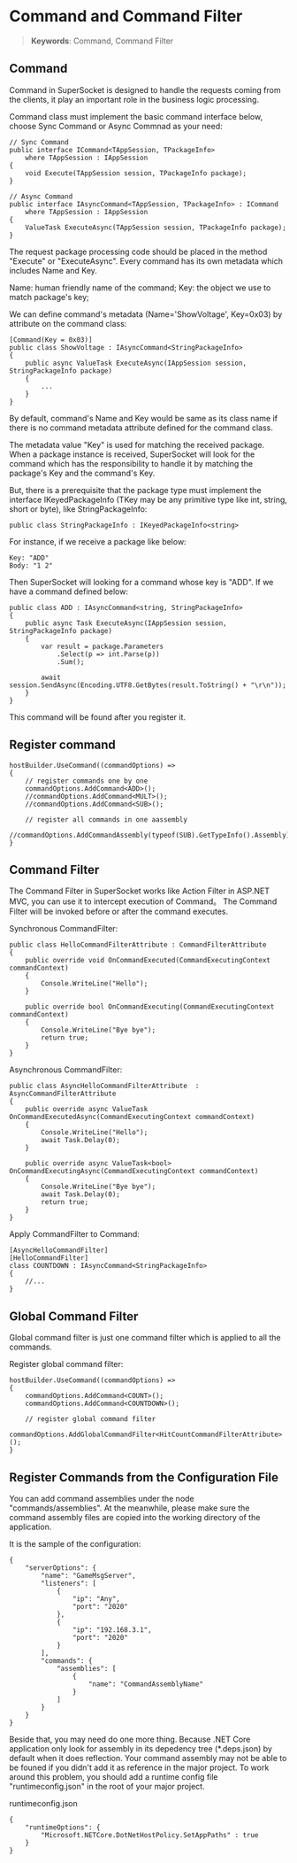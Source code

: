# Command and Command Filter

> __Keywords__: Command, Command Filter

## Command
Command in SuperSocket is designed to handle the requests coming from the clients, it play an important role in the business logic processing.

Command class must implement the basic command interface below, choose Sync Command or Async Commnad as your need:

 
    // Sync Command
    public interface ICommand<TAppSession, TPackageInfo>
        where TAppSession : IAppSession
    {
        void Execute(TAppSession session, TPackageInfo package);
    }

    // Async Command
    public interface IAsyncCommand<TAppSession, TPackageInfo> : ICommand
        where TAppSession : IAppSession
    {
        ValueTask ExecuteAsync(TAppSession session, TPackageInfo package);
    }


The request package processing code should be placed in the method "Execute" or "ExecuteAsync".
Every command has its own metadata which includes Name and Key.

Name: human friendly name of the command;
Key: the object we use to match package's key;

We can define command's metadata (Name='ShowVoltage', Key=0x03) by attribute on the command class:

    [Command(Key = 0x03)]
    public class ShowVoltage : IAsyncCommand<StringPackageInfo>
    {
        public async ValueTask ExecuteAsync(IAppSession session, StringPackageInfo package)
        {
            ...
        }
    }

By default, command's Name and Key would be same as its class name if there is no command metadata attribute defined for the command class.

The metadata value "Key" is used for matching the received package. When a package instance is received, SuperSocket will look for the command which has the responsibility to handle it by matching the package's Key and the command's Key.

But, there is a prerequisite that the package type must implement the interface IKeyedPackageInfo<TKey> (TKey may be any primitive type like int, string, short or byte), like StringPackageInfo:

    public class StringPackageInfo : IKeyedPackageInfo<string>


For instance, if we receive a package like below:

    Key: "ADD"
    Body: "1 2"

Then SuperSocket will looking for a command whose key is "ADD". If we have a command defined below:

    public class ADD : IAsyncCommand<string, StringPackageInfo>
    {
        public async Task ExecuteAsync(IAppSession session, StringPackageInfo package)
        {
            var result = package.Parameters
                .Select(p => int.Parse(p))
                .Sum();

            await session.SendAsync(Encoding.UTF8.GetBytes(result.ToString() + "\r\n"));
        }
    }

This command will be found after you register it.

## Register command

    hostBuilder.UseCommand((commandOptions) =>
    {
        // register commands one by one
        commandOptions.AddCommand<ADD>();
        //commandOptions.AddCommand<MULT>();
        //commandOptions.AddCommand<SUB>();

        // register all commands in one aassembly
        //commandOptions.AddCommandAssembly(typeof(SUB).GetTypeInfo().Assembly);
    }


## Command Filter

The Command Filter in SuperSocket works like Action Filter in ASP.NET MVC, you can use it to intercept execution of Command。 The Command Filter will be invoked before or after the command executes.

Synchronous CommandFilter:

    public class HelloCommandFilterAttribute : CommandFilterAttribute
    {
        public override void OnCommandExecuted(CommandExecutingContext commandContext)
        {
            Console.WriteLine("Hello");
        }

        public override bool OnCommandExecuting(CommandExecutingContext commandContext)
        {
            Console.WriteLine("Bye bye");
            return true;
        }
    }


Asynchronous CommandFilter:

    public class AsyncHelloCommandFilterAttribute  : AsyncCommandFilterAttribute
    {
        public override async ValueTask OnCommandExecutedAsync(CommandExecutingContext commandContext)
        {
            Console.WriteLine("Hello");
            await Task.Delay(0);
        }

        public override async ValueTask<bool> OnCommandExecutingAsync(CommandExecutingContext commandContext)
        {
            Console.WriteLine("Bye bye");
            await Task.Delay(0);
            return true;
        }
    }

Apply CommandFilter to Command:

    [AsyncHelloCommandFilter]
    [HelloCommandFilter]
    class COUNTDOWN : IAsyncCommand<StringPackageInfo>
    {
        //...
    }

## Global Command Filter

Global command filter is just one command filter which is applied to all the commands.

Register global command filter:

    hostBuilder.UseCommand((commandOptions) =>
    {
        commandOptions.AddCommand<COUNT>();
        commandOptions.AddCommand<COUNTDOWN>();

        // register global command filter
        commandOptions.AddGlobalCommandFilter<HitCountCommandFilterAttribute>();
    }


## Register Commands from the Configuration File

You can add command assemblies under the node "commands/assemblies". At the meanwhile, please make sure the command assembly files are copied into the working directory of the application.

It is the sample of the configuration:

    {
        "serverOptions": {
            "name": "GameMsgServer",
            "listeners": [
                {
                    "ip": "Any",
                    "port": "2020"
                },
                {
                    "ip": "192.168.3.1",
                    "port": "2020"
                }
            ],
            "commands": {
                "assemblies": [
                    {
                        "name": "CommandAssemblyName"
                    }
                ]
            }
        }
    }

Beside that, you may need do one more thing. Because .NET Core application only look for assembly in its depedency tree (*.deps.json) by default when it does reflection. Your command assembly may not be able to be founed if you didn't add it as reference in the major project. To work around this problem, you should add a runtime config file "runtimeconfig.json" in the root of your major
project.

runtimeconfig.json

    {
        "runtimeOptions": {
            "Microsoft.NETCore.DotNetHostPolicy.SetAppPaths" : true            
        }
    }